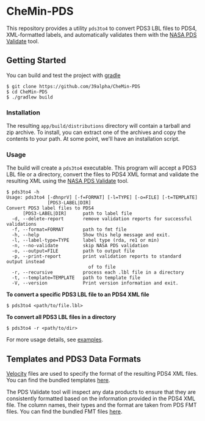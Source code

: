 # CheMin-PDS

This repository provides a utility `pds3to4` to convert PDS3 LBL files to
PDS4, XML-formatted labels, and automatically validates them with the
[NASA PDS Validate](https://github.com/NASA-PDS/validate) tool.

## Getting Started

You can build and test the project with [gradle](https://gradle.org/)

```shell
$ git clone https://github.com/39alpha/CheMin-PDS
$ cd CheMin-PDS
$ ./gradlew build
```

### Installation

The resulting `app/build/distributions` directory will contain a tarball and
zip archive. To install, you can extract one of the archives and copy the
contents to your path. At some point, we'll have an installation script.

### Usage

The build will create a `pds3to4` executable. This program will accept a
PDS3 LBL file or a directory, convert the files to PDS4 XML format and validate
the resulting XML using the
[NASA PDS Validate](https://github.com/NASA-PDS/validate) tool.

```shell
$ pds3to4 -h
Usage: pds3to4 [-dhnprV] [-f=FORMAT] [-l=TYPE] [-o=FILE] [-t=TEMPLATE]
               [PDS3-LABEL|DIR]
Convert PDS3 label files to PDS4
      [PDS3-LABEL|DIR]      path to label file
  -d, --delete-report       remove validation reports for successful validations
  -f, --format=FORMAT       path to fmt file
  -h, --help                Show this help message and exit.
  -l, --label-type=TYPE     label type (rda, re1 or min)
  -n, --no-validate         skip NASA PDS validation
  -o, --output=FILE         path to output file
  -p, --print-report        print validation reports to standard output instead
                              of to file
  -r, --recursive           process each .lbl file in a directory
  -t, --template=TEMPLATE   path to template file
  -V, --version             Print version information and exit.
```

**To convert a specific PDS3 LBL file to an PDS4 XML file**
```shell
$ pds3to4 <path/to/file.lbl>
```

**To convert all PDS3 LBL files in a directory**
```shell
$ pds3to4 -r <path/to/dir>
```

For more usage details, see [examples](./examples).

## Templates and PDS3 Data Formats

[Velocity](https://velocity.apache.org) files are used to specify the format
of the resulting PDS4 XML files. You can find the bundled templates
[here](./app/src/main/resources/org/thirtyninealpharesearch/chemin/pds4).

The PDS Validate tool will inspect any data products to ensure that they are
consistently formatted based on the information provided in the PDS4 XML file.
The column names, their types and the format are taken from PDS FMT files.
You can find the bundled FMT files
[here](./app/src/main/resources/org/thirtyninealpharesearch/chemin/formats).
